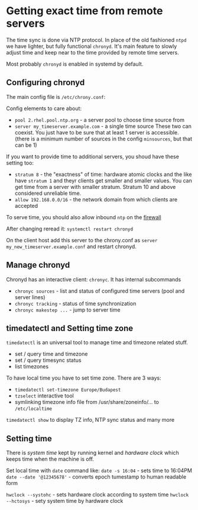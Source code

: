 # Getting exact time from remote servers

The time sync is done via NTP protocol. In place of the old fashioned `ntpd` we have lighter, but fully functional `chronyd`. It's main feature to slowly adjust time and keep near to the time provided by remote time servers.

Most probably `chronyd` is enabled in systemd by default. 

## Configuring chronyd
The main config file is `/etc/chrony.conf`:

Config elements to care about:
- `pool 2.rhel.pool.ntp.org` - a server pool to choose time source from
- `server my_timeserver.example.com` - a single time source 
These two can coexist. You just have to be sure that at least 1 server is accessible. (there is a minimum number of sources in the config `minsources`, but that can be 1)

If you want to provide time to additional servers, you shoud have these setting too:
- `stratum 8` - the "exactness" of time: hardware atomic clocks and the like have `stratum 1` and theyr clients get smaller and smaller values. You can get time from a server with smaller stratum. Stratum 10 and above considered unreliable time.
- `allow 192.168.0.0/16` - the network domain from which clients are accepted

To serve time, you should also allow inbound `ntp` on the [firewall](firewall.md) 

After changing reread it: `systemctl restart chronyd`

On the client host add this server to the chrony.conf as `server my_new_timeserver.example.conf` and restart chronyd.

## Manage chronyd

Chronyd has an interactive client: `chronyc`. It has internal subcommands
- `chronyc sources` - list and status of configured time servers (pool and server lines)
- `chronyc tracking` - status of time synchronization
- `chronyc makestep ...` - jump to server time

## timedatectl and Setting time zone

`timedatectl` is an universal tool to manage time and timezone related stuff.
- set / query time and timezone
- set / query timesync status 
- list timezones

To have local time you have to set time zone. There are 3 ways:
- `timedatectl set-timezone Europe/Budapest` 
- `tzselect` interactive tool 
- symlinking timezone info file from /usr/share/zoneinfo/... to `/etc/localtime`

`timedatectl show` to display TZ info, NTP sync status and many more

## Setting time

There is *system time* kept by running kernel and *hardware clock* which keeps time when the machine is off.

Set local time with `date` command like:
`date -s 16:04` - sets time to 16:04PM
`date --date '@12345678'` - converts epoch tumestamp to human readable form

`hwclock --systohc` - sets hardware clock according to system time
`hwclock --hctosys` - sety system time by hardware clock

